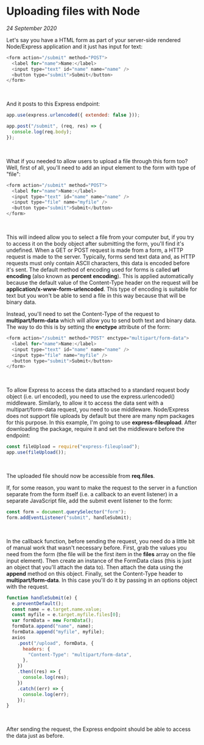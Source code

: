 # Uploading files with Node

_24 September 2020_

Let's say you have a HTML form as part of your server-side rendered Node/Express application and it just has input for text:

```javascript
<form action="/submit" method="POST">
  <label for="name">Name:</label>
  <input type="text" id="name" name="name" />
  <button type="submit">Submit</button>
</form>
```

&nbsp;

And it posts to this Express endpoint:

```javascript
app.use(express.urlencoded({ extended: false }));

app.post("/submit", (req, res) => {
  console.log(req.body);
});
```

&nbsp;

What if you needed to allow users to upload a file through this form too? Well, first of all, you'll need to add an input element to the form with type of "file":

```javascript
<form action="/submit" method="POST">
  <label for="name">Name:</label>
  <input type="text" id="name" name="name" />
  <input type="file" name="myfile" />
  <button type="submit">Submit</button>
</form>
```

&nbsp;

This will indeed allow you to select a file from your computer but, if you try to access it on the body object after submitting the form, you'll find it's undefined. When a GET or POST request is made from a form, a HTTP request is made to the server. Typically, forms send text data and, as HTTP requests must only contain ASCII characters, this data is encoded before it's sent. The default method of encoding used for forms is called **url encoding** (also known as **percent encoding**). This is applied automatically because the default value of the Content-Type header on the request will be **application/x-www-form-urlencoded**. This type of encoding is suitable for text but you won't be able to send a file in this way because that will be binary data.

Instead, you'll need to set the Content-Type of the request to **multipart/form-data** which will allow you to send both text and binary data. The way to do this is by setting the **enctype** attribute of the form:

```javascript
<form action="/submit" method="POST" enctype="multipart/form-data">
  <label for="name">Name:</label>
  <input type="text" id="name" name="name" />
  <input type="file" name="myfile" />
  <button type="submit">Submit</button>
</form>
```

&nbsp;

To allow Express to access the data attached to a standard request body object (i.e. url encoded), you need to use the express.urlencoded() middleware. Similarly, to allow it to access the data sent with a multipart/form-data request, you need to use middleware. Node/Express does not support file uploads by default but there are many npm packages for this purpose. In this example, I'm going to use **express-fileupload**. After downloading the package, require it and set the middleware before the endpoint:

```javascript
const fileUpload = require("express-fileupload");
app.use(fileUpload());
```

&nbsp;

The uploaded file should now be accessible from **req.files**.

If, for some reason, you want to make the request to the server in a function separate from the form itself (i.e. a callback to an event listener) in a separate JavaScript file, add the submit event listener to the form:

```javascript
const form = document.querySelector("form");
form.addEventListener("submit", handleSubmit);
```

&nbsp;

In the callback function, before sending the request, you need do a little bit of manual work that wasn't necessary before. First, grab the values you need from the form (the file will be the first item in the **files** array on the file input element). Then create an instance of the FormData class (this is just an object that you'll attach the data to). Then attach the data using the **append** method on this object. Finally, set the Content-Type header to **multipart/form-data**. In this case you'll do it by passing in an options object with the request.

```javascript
function handleSubmit(e) {
  e.preventDefault();
  const name = e.target.name.value;
  const myfile = e.target.myfile.files[0];
  var formData = new FormData();
  formData.append("name", name);
  formData.append("myfile", myfile);
  axios
    .post("/upload", formData, {
      headers: {
        "Content-Type": "multipart/form-data",
      },
    })
    .then((res) => {
      console.log(res);
    })
    .catch((err) => {
      console.log(err);
    });
}
```

&nbsp;

After sending the request, the Express endpoint should be able to access the data just as before.
